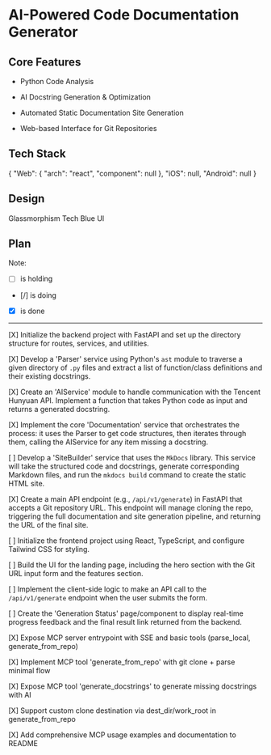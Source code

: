 # AI-Powered Code Documentation Generator

## Core Features

- Python Code Analysis

- AI Docstring Generation & Optimization

- Automated Static Documentation Site Generation

- Web-based Interface for Git Repositories

## Tech Stack

{
  "Web": {
    "arch": "react",
    "component": null
  },
  "iOS": null,
  "Android": null
}

## Design

Glassmorphism Tech Blue UI

## Plan

Note: 

- [ ] is holding
- [/] is doing
- [X] is done

---

[X] Initialize the backend project with FastAPI and set up the directory structure for routes, services, and utilities.

[X] Develop a 'Parser' service using Python's `ast` module to traverse a given directory of `.py` files and extract a list of function/class definitions and their existing docstrings.

[X] Create an 'AIService' module to handle communication with the Tencent Hunyuan API. Implement a function that takes Python code as input and returns a generated docstring.

[X] Implement the core 'Documentation' service that orchestrates the process: it uses the Parser to get code structures, then iterates through them, calling the AIService for any item missing a docstring.

[ ] Develop a 'SiteBuilder' service that uses the `MkDocs` library. This service will take the structured code and docstrings, generate corresponding Markdown files, and run the `mkdocs build` command to create the static HTML site.

[X] Create a main API endpoint (e.g., `/api/v1/generate`) in FastAPI that accepts a Git repository URL. This endpoint will manage cloning the repo, triggering the full documentation and site generation pipeline, and returning the URL of the final site.

[ ] Initialize the frontend project using React, TypeScript, and configure Tailwind CSS for styling.

[ ] Build the UI for the landing page, including the hero section with the Git URL input form and the features section.

[ ] Implement the client-side logic to make an API call to the `/api/v1/generate` endpoint when the user submits the form.

[ ] Create the 'Generation Status' page/component to display real-time progress feedback and the final result link returned from the backend.

[X] Expose MCP server entrypoint with SSE and basic tools (parse_local, generate_from_repo)

[X] Implement MCP tool 'generate_from_repo' with git clone + parse minimal flow

[X] Expose MCP tool 'generate_docstrings' to generate missing docstrings with AI

[X] Support custom clone destination via dest_dir/work_root in generate_from_repo

[X] Add comprehensive MCP usage examples and documentation to README
